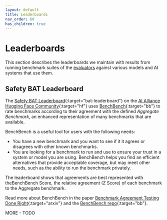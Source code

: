 ```yaml
---
layout: default
title: Leaderboards
nav_order: 60
has_children: true
---
```


# Leaderboards

This section describes the leaderboards we maintain with results from running benchmark suites of the [evaluators]({{site.baseurl}}/evaluators/evaluators) against various models and AI systems that use them. 

## Safety BAT Leaderboard

The [Safety BAT Leaderboard](https://huggingface.co/spaces/aialliance/safetybat){:target="bat-leaderboard"} on the [AI Alliance Hugging Face Community](https://huggingface.co/aialliance){:target="hf"} uses [BenchBench](https://github.com/IBM/benchbench){:target="bb"} to rate benchmarks according to their agreement with the defined _Aggregate Benchmark_, an enhanced representation of many benchmarks that are available.

BenchBench is a useful tool for users with the following needs:

* You have a new benchmark and you want to see if it it agrees or disagrees with other known benchmarks.
* You are looking for a benchmark to run and use to ensure your trust in a system or model you are using. BenchBench helps you find an efficient alternatives that provide acceptable coverage, but may meet other needs, such as the ability to run the benchmark privately.

The leaderboard shows that agreements are best represented with theBenchBench Score, the relative agreement (Z Score) of each benchmark to the Aggregate benchmark.

Read more about BenchBench in the paper [Benchmark Agreement Testing Done Right](https://arxiv.org/abs/2407.13696){:target="arxiv"} and the [BenchBench repo](https://github.com/IBM/benchbench){:target="bb"}. 


MORE - TODO
